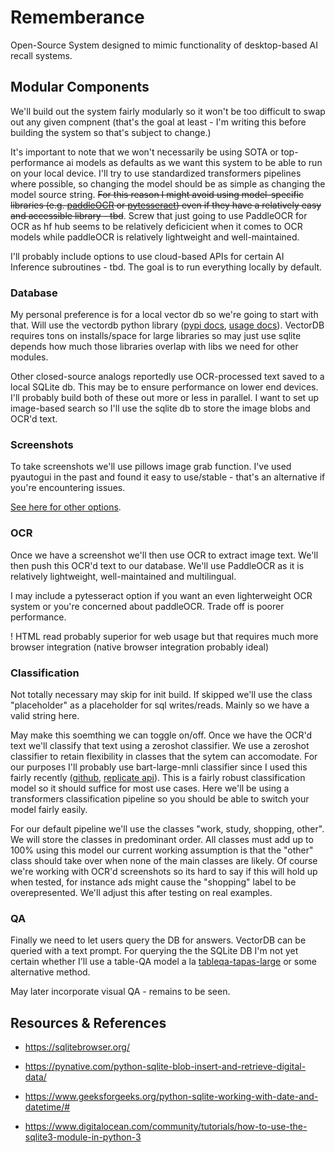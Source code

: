 # Rememberance

Open-Source System designed to mimic functionality of desktop-based AI recall systems. 

## Modular Components 

We'll build out the system fairly modularly so it won't be too difficult to swap out any given compnent (that's the goal at least - I'm writing this before building the system so that's subject to change.) 

It's important to note that we won't necessarily be using SOTA or top-performance ai models as defaults as we want this system to be able to run on your local device. I'll try to use standardized transformers pipelines where possible, so changing the model should be as simple as changing the model source string. ~~For this reason I might avoid using model-specific libraries (e.g. [paddleOCR](https://pypi.org/project/paddleocr/) or [pytesseract](https://pypi.org/project/pytesseract/)) even if they have a relatively easy and accessible library - tbd~~. Screw that just going to use PaddleOCR for OCR as hf hub seems to be relatively deficicient when it comes to OCR models while paddleOCR is relatively lightweight and well-maintained. 

I'll probably include options to use cloud-based APIs for certain AI Inference subroutines - tbd. The goal is to run everything locally by default. 

### Database
My personal preference is for a local vector db so we're going to start with that. Will use the vectordb python library ([pypi docs](https://pypi.org/project/vectordb/), [usage docs](https://vectordb.com/)). VectorDB requires tons on installs/space for large libraries so may just use sqlite depends how much those libraries overlap with libs we need for other modules.

Other closed-source analogs reportedly use OCR-processed text saved to a local SQLite db. This may be to ensure performance on lower end devices. I'll probably build both of these out more or less in parallel. I want to set up image-based search so I'll use the sqlite db to store the image blobs and OCR'd text. 

### Screenshots
To take screenshots we'll use pillows image grab function. I've used pyautogui in the past and found it easy to use/stable - that's an alternative if you're encountering issues. 

[See here for other options](https://stackoverflow.com/questions/2846947/get-screenshot-on-windows-with-python).

### OCR
Once we have a screenshot we'll then use OCR to extract image text. We'll then push this OCR'd text to our database. We'll use PaddleOCR as it is relatively lightweight, well-maintained and multilingual. 

I may include a pytesseract option if you want an even lighterweight OCR system or you're concerned about paddleOCR. Trade off is poorer performance. 

! HTML read probably superior for web usage but that requires much more browser integration (native browser integration probably ideal)

### Classification
Not totally necessary may skip for init build. If skipped we'll use the class "placeholder" as a placeholder for sql writes/reads. Mainly so we have a valid string here.  

May make this soemthing we can toggle on/off. Once we have the OCR'd text we'll classify that text using a zeroshot classifier. We use a zeroshot classifier to retain flexibility in classes that the sytem can accomodate. For our purposes I'll probably use bart-large-mnli classifier since I used this fairly recently ([github](https://github.com/GeorgeDavila/cog-bart-large-mnli), [replicate api](https://replicate.com/georgedavila/bart-large-mnli-classifier)). This is a fairly robust classification model so it should suffice for most use cases. Here we'll be using a transformers classification pipeline so you should be able to switch your model fairly easily.

For our default pipeline we'll use the classes "work, study, shopping, other". We will store the classes in predominant order. All classes must add up to 100% using this model our current working assumption is that the "other" class should take over when none of the main classes are likely. Of course we're working with OCR'd screenshots so its hard to say if this will hold up when tested, for instance ads might cause the "shopping" label to be overepresented. We'll adjust this after testing on real examples. 

### QA
Finally we need to let users query the DB for answers. VectorDB can be queried with a text prompt. For querying the the SQLite DB I'm not yet certain whether I'll use a table-QA model a la [tableqa-tapas-large](https://replicate.com/georgedavila/tableqa-tapas-large) or some alternative method. 

May later incorporate visual QA - remains to be seen.

## Resources & References

- https://sqlitebrowser.org/

- https://pynative.com/python-sqlite-blob-insert-and-retrieve-digital-data/
- https://www.geeksforgeeks.org/python-sqlite-working-with-date-and-datetime/#
- https://www.digitalocean.com/community/tutorials/how-to-use-the-sqlite3-module-in-python-3

